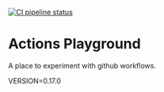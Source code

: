 [![CI pipeline status](https://github.com/plannigan/actions-playground/workflows/CI/badge.svg?branch=main)][ci]

# Actions Playground

A place to experiment with github workflows.

VERSION=0.17.0

[ci]: https://github.com/wayfair-incubator/columbo/actions
